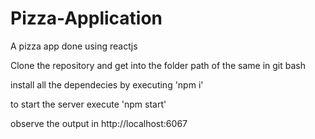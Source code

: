 # Pizza-Application

A pizza app done using reactjs

Clone the repository and get into the folder path of the same in git bash

install all the dependecies by executing 'npm i'

to start the server execute 'npm start'

observe the output in http://localhost:6067

